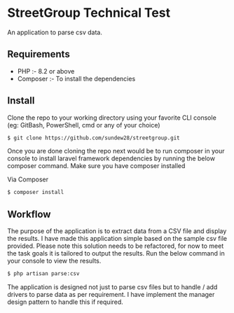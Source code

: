 # StreetGroup Technical Test

An application to parse csv data.

## Requirements

- PHP :- 8.2 or above
- Composer :- To install the dependencies

## Install

Clone the repo to your working directory using your favorite CLI console (eg: GitBash, PowerShell, cmd or any of your choice) 

```bash
$ git clone https://github.com/sundew28/streetgroup.git
```
Once you are done cloning the repo next would be to run composer in your console to install laravel framework dependencies by running the below composer command. Make sure you have composer installed

Via Composer

```bash
$ composer install
```

## Workflow 

The purpose of the application is to extract data from a CSV file and display the results. I have made this application simple based on the sample csv file provided. Please note this solution needs to be refactored, for now to meet the task goals it is tailored to output the results. Run the below command in your console to view the results.

```bash
$ php artisan parse:csv
```

The application is designed not just to parse csv files but to handle / add drivers to parse data as per requirement. I have implement the manager design pattern to handle this if required. 
